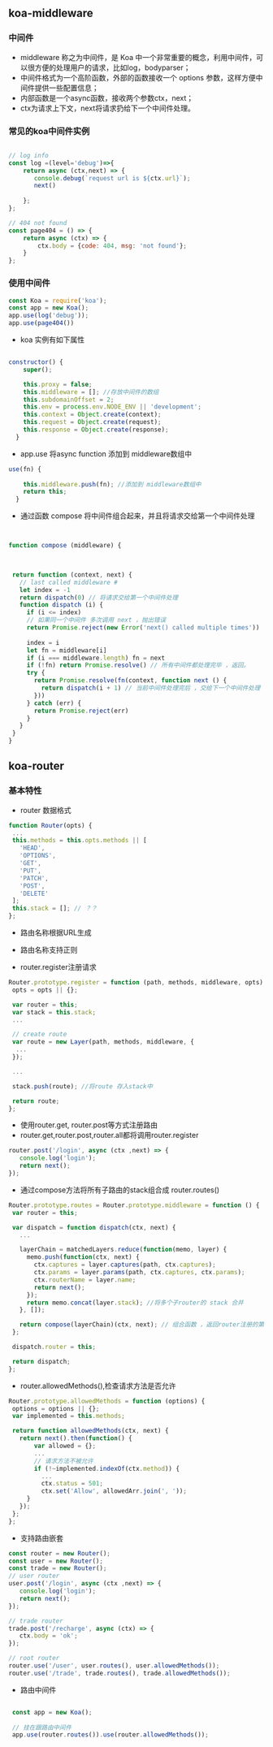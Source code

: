 ## koa-middleware

### 中间件

* middleware 称之为中间件，是 Koa 中一个非常重要的概念，利用中间件，可以很方便的处理用户的请求，比如log，bodyparser；
* 中间件格式为一个高阶函数，外部的函数接收一个 options 参数，这样方便中间件提供一些配置信息；
* 内部函数是一个async函数，接收两个参数ctx，next；
* ctx为请求上下文，next将请求扔给下一个中间件处理。

### 常见的koa中间件实例

```js

// log info 
const log =(level='debug')=>{
    return async (ctx,next) => {
       console.debug(`request url is ${ctx.url}`);
       next()
        
    };
};

// 404 not found
const page404 = () => {
    return async (ctx) => {
        ctx.body = {code: 404, msg: 'not found'};
    }
};

```

### 使用中间件

```js
const Koa = require('koa');
const app = new Koa();
app.use(log('debug'));
app.use(page404())

```
* koa 实例有如下属性 

```js

constructor() {
    super();

    this.proxy = false;
    this.middleware = []; //存放中间件的数组
    this.subdomainOffset = 2;
    this.env = process.env.NODE_ENV || 'development';
    this.context = Object.create(context);
    this.request = Object.create(request);
    this.response = Object.create(response);
  }

```
* app.use 将async function 添加到 middleware数组中 

```js
use(fn) {
   
    this.middleware.push(fn); //添加到 middleware数组中
    return this;
  }
 ``` 
 
 * 通过函数 compose 将中间件组合起来，并且将请求交给第一个中间件处理
 
 ```js
 
 
 function compose (middleware) {
  


  return function (context, next) {
    // last called middleware #
    let index = -1
    return dispatch(0) // 将请求交给第一个中间件处理
    function dispatch (i) {
      if (i <= index) 
      // 如果同一个中间件 多次调用 next ，抛出错误
      return Promise.reject(new Error('next() called multiple times'))
      
      index = i
      let fn = middleware[i]
      if (i === middleware.length) fn = next
      if (!fn) return Promise.resolve() // 所有中间件都处理完毕 ，返回。
      try {
        return Promise.resolve(fn(context, function next () {
          return dispatch(i + 1) // 当前中间件处理完后 ，交给下一个中间件处理
        }))
      } catch (err) {
        return Promise.reject(err)
      }
    }
  }
}
 
 ```
 
 ## koa-router
 
 ### 基本特性
 
 * router 数据格式
 
 ```js
 function Router(opts) {
  ...
  this.methods = this.opts.methods || [
    'HEAD',
    'OPTIONS',
    'GET',
    'PUT',
    'PATCH',
    'POST',
    'DELETE'
  ];
  this.stack = []; // ？？
};
```
 * 路由名称根据URL生成
 * 路由名称支持正则
 
 * router.register注册请求
 
 ```js
 Router.prototype.register = function (path, methods, middleware, opts) {
  opts = opts || {};

  var router = this;
  var stack = this.stack;
  ...

  // create route
  var route = new Layer(path, methods, middleware, {
   ...
  });

  ...

  stack.push(route); //将route 存入stack中

  return route;
};
 
 ```
 * 使用router.get,  router.post等方式注册路由
 * router.get,router.post,router.all都将调用router.register

 
 ```js
 router.post('/login', async (ctx ,next) => {
    console.log('login');
    return next();
});
 ```
 
 * 通过compose方法将所有子路由的stack组合成 router.routes()
 
 ```js
 Router.prototype.routes = Router.prototype.middleware = function () {
  var router = this;

  var dispatch = function dispatch(ctx, next) {
    ...

    layerChain = matchedLayers.reduce(function(memo, layer) {
      memo.push(function(ctx, next) {
        ctx.captures = layer.captures(path, ctx.captures);
        ctx.params = layer.params(path, ctx.captures, ctx.params);
        ctx.routerName = layer.name;
        return next();
      });
      return memo.concat(layer.stack); //将多个子router的 stack 合并
    }, []);

    return compose(layerChain)(ctx, next); // 组合函数 ，返回router注册的第一个方法
  };

  dispatch.router = this;

  return dispatch;
};
 
 ```
 * router.allowedMethods(),检查请求方法是否允许
 
 ```js
 Router.prototype.allowedMethods = function (options) {
  options = options || {};
  var implemented = this.methods;

  return function allowedMethods(ctx, next) {
    return next().then(function() {
        var allowed = {};
        ...
        // 请求方法不被允许
        if (!~implemented.indexOf(ctx.method)) {
          ...
          ctx.status = 501;
          ctx.set('Allow', allowedArr.join(', '));
      }
    });
  };
};
 
 ```

 * 支持路由嵌套
 
 ```js
 const router = new Router();
 const user = new Router();
 const trade = new Router();
 // user router
 user.post('/login', async (ctx ,next) => {
    console.log('login');
    return next();
});

// trade router
trade.post('/recharge', async (ctx) => {
    ctx.body = 'ok';
});

// root router
 router.use('/user', user.routes(), user.allowedMethods());
 router.use('/trade', trade.routes(), trade.allowedMethods());
 
 ```
 * 路由中间件
 
 ```js
 
  const app = new Koa();
  
  // 挂在跟路由中间件
  app.use(router.routes()).use(router.allowedMethods());
  
 ``` 



